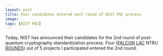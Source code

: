 ```yaml
---
layout: post
title: Four candidates entered next round of NIST PQC process
image:
tags: [NIST PQC]
---
```


Today, NIST has announced their candidates for the 2nd round of post-quantum cryptography standardization process.
Four ([FALCON](http://falcon-sign.info) [LAC](https://eprint.iacr.org/2018/1009.pdf) NTRU [ROUND5](http://round5.org)) out of 5 projects I participated entered the 2nd round.
